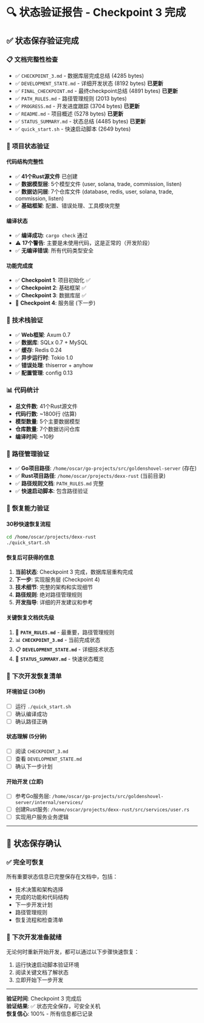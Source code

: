 # 🔍 状态验证报告 - Checkpoint 3 完成

## ✅ **状态保存验证完成**

### 📋 **文档完整性检查**
- ✅ `CHECKPOINT_3.md` - 数据库层完成总结 (4285 bytes)
- ✅ `DEVELOPMENT_STATE.md` - 详细开发状态 (8192 bytes) **已更新**
- ✅ `FINAL_CHECKPOINT.md` - 最终checkpoint总结 (4891 bytes) **已更新**
- ✅ `PATH_RULES.md` - 路径管理规则 (2013 bytes)
- ✅ `PROGRESS.md` - 开发进度跟踪 (3704 bytes) **已更新**
- ✅ `README.md` - 项目概述 (5278 bytes) **已更新**
- ✅ `STATUS_SUMMARY.md` - 状态总结 (4485 bytes) **已更新**
- ✅ `quick_start.sh` - 快速启动脚本 (2649 bytes)

### 🎯 **项目状态验证**

#### **代码结构完整性**
- ✅ **41个Rust源文件** 已创建
- ✅ **数据模型层**: 5个模型文件 (user, solana, trade, commission, listen)
- ✅ **数据访问层**: 7个仓库文件 (database, redis, user, solana, trade, commission, listen)
- ✅ **基础框架**: 配置、错误处理、工具模块完整

#### **编译状态**
- ✅ **编译成功**: `cargo check` 通过
- ⚠️ **17个警告**: 主要是未使用代码，这是正常的（开发阶段）
- ✅ **无编译错误**: 所有代码类型安全

#### **功能完成度**
- ✅ **Checkpoint 1**: 项目初始化 ✅
- ✅ **Checkpoint 2**: 基础框架 ✅
- ✅ **Checkpoint 3**: 数据库层 ✅
- 🚧 **Checkpoint 4**: 服务层 (下一步)

### 🔧 **技术栈验证**
- ✅ **Web框架**: Axum 0.7
- ✅ **数据库**: SQLx 0.7 + MySQL
- ✅ **缓存**: Redis 0.24
- ✅ **异步运行时**: Tokio 1.0
- ✅ **错误处理**: thiserror + anyhow
- ✅ **配置管理**: config 0.13

### 📊 **代码统计**
- **总文件数**: 41个Rust源文件
- **代码行数**: ~1800行 (估算)
- **模型数量**: 5个主要数据模型
- **仓库数量**: 7个数据访问仓库
- **编译时间**: ~10秒

### 🚨 **路径管理验证**
- ✅ **Go项目路径**: `/home/oscar/go-projects/src/goldenshovel-server` (存在)
- ✅ **Rust项目路径**: `/home/oscar/projects/dexx-rust` (当前目录)
- ✅ **路径规则文档**: `PATH_RULES.md` 完整
- ✅ **快速启动脚本**: 包含路径验证

### 🎯 **恢复能力验证**

#### **30秒快速恢复流程**
```bash
cd /home/oscar/projects/dexx-rust
./quick_start.sh
```

#### **恢复后可获得的信息**
1. **当前状态**: Checkpoint 3 完成，数据库层重构完成
2. **下一步**: 实现服务层 (Checkpoint 4)
3. **技术细节**: 完整的架构和实现细节
4. **路径规则**: 绝对路径管理规则
5. **开发指导**: 详细的开发建议和参考

#### **关键恢复文档优先级**
1. 🚨 **`PATH_RULES.md`** - 最重要，路径管理规则
2. 📊 **`CHECKPOINT_3.md`** - 当前完成状态
3. 📋 **`DEVELOPMENT_STATE.md`** - 详细技术状态
4. 🎯 **`STATUS_SUMMARY.md`** - 快速状态概览

### 🔄 **下次开发恢复清单**

#### **环境验证** (30秒)
- [ ] 运行 `./quick_start.sh`
- [ ] 确认编译成功
- [ ] 确认路径正确

#### **状态理解** (5分钟)
- [ ] 阅读 `CHECKPOINT_3.md`
- [ ] 查看 `DEVELOPMENT_STATE.md`
- [ ] 确认下一步计划

#### **开始开发** (立即)
- [ ] 参考Go服务层: `/home/oscar/go-projects/src/goldenshovel-server/internal/services/`
- [ ] 创建Rust服务: `/home/oscar/projects/dexx-rust/src/services/user.rs`
- [ ] 实现用户服务业务逻辑

---

## 🎉 **状态保存确认**

### ✅ **完全可恢复**
所有重要状态信息已完整保存在文档中，包括：
- 技术决策和架构选择
- 完成的功能和代码结构
- 下一步开发计划
- 路径管理规则
- 恢复流程和检查清单

### 🚀 **下次开发准备就绪**
无论何时重新开始开发，都可以通过以下步骤快速恢复：
1. 运行快速启动脚本验证环境
2. 阅读关键文档了解状态
3. 立即开始下一步开发

---
**验证时间**: Checkpoint 3 完成后  
**验证结果**: ✅ 状态完全保存，可安全关机  
**恢复信心**: 100% - 所有信息都已记录
